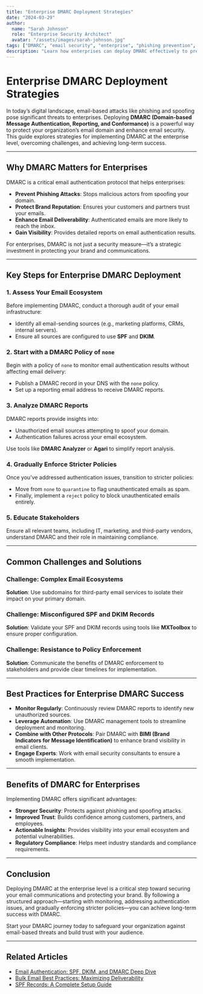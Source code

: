 ```yaml
---
title: "Enterprise DMARC Deployment Strategies"
date: "2024-03-29"
author: 
  name: "Sarah Johnson"
  role: "Enterprise Security Architect"
  avatar: "/assets/images/sarah-johnson.jpg"
tags: ["DMARC", "email security", "enterprise", "phishing prevention", "email authentication"]
description: "Learn how enterprises can deploy DMARC effectively to prevent phishing attacks, protect their brand, and improve email security. Explore strategies, challenges, and best practices for DMARC implementation."
---
```


# Enterprise DMARC Deployment Strategies

In today’s digital landscape, email-based attacks like phishing and spoofing pose significant threats to enterprises. Deploying **DMARC (Domain-based Message Authentication, Reporting, and Conformance)** is a powerful way to protect your organization’s email domain and enhance email security. This guide explores strategies for implementing DMARC at the enterprise level, overcoming challenges, and achieving long-term success.

---

## Why DMARC Matters for Enterprises

DMARC is a critical email authentication protocol that helps enterprises:

- **Prevent Phishing Attacks**: Stops malicious actors from spoofing your domain.
- **Protect Brand Reputation**: Ensures your customers and partners trust your emails.
- **Enhance Email Deliverability**: Authenticated emails are more likely to reach the inbox.
- **Gain Visibility**: Provides detailed reports on email authentication results.

For enterprises, DMARC is not just a security measure—it’s a strategic investment in protecting your brand and communications.

---

## Key Steps for Enterprise DMARC Deployment

### 1. **Assess Your Email Ecosystem**

Before implementing DMARC, conduct a thorough audit of your email infrastructure:

- Identify all email-sending sources (e.g., marketing platforms, CRMs, internal servers).
- Ensure all sources are configured to use **SPF** and **DKIM**.

### 2. **Start with a DMARC Policy of `none`**

Begin with a policy of `none` to monitor email authentication results without affecting email delivery:

- Publish a DMARC record in your DNS with the `none` policy.
- Set up a reporting email address to receive DMARC reports.

### 3. **Analyze DMARC Reports**

DMARC reports provide insights into:

- Unauthorized email sources attempting to spoof your domain.
- Authentication failures across your email ecosystem.

Use tools like **DMARC Analyzer** or **Agari** to simplify report analysis.

### 4. **Gradually Enforce Stricter Policies**

Once you’ve addressed authentication issues, transition to stricter policies:

- Move from `none` to `quarantine` to flag unauthenticated emails as spam.
- Finally, implement a `reject` policy to block unauthenticated emails entirely.

### 5. **Educate Stakeholders**

Ensure all relevant teams, including IT, marketing, and third-party vendors, understand DMARC and their role in maintaining compliance.

---

## Common Challenges and Solutions

### Challenge: Complex Email Ecosystems

**Solution**: Use subdomains for third-party email services to isolate their impact on your primary domain.

### Challenge: Misconfigured SPF and DKIM Records

**Solution**: Validate your SPF and DKIM records using tools like **MXToolbox** to ensure proper configuration.

### Challenge: Resistance to Policy Enforcement

**Solution**: Communicate the benefits of DMARC enforcement to stakeholders and provide clear timelines for implementation.

---

## Best Practices for Enterprise DMARC Success

- **Monitor Regularly**: Continuously review DMARC reports to identify new unauthorized sources.
- **Leverage Automation**: Use DMARC management tools to streamline deployment and monitoring.
- **Combine with Other Protocols**: Pair DMARC with **BIMI (Brand Indicators for Message Identification)** to enhance brand visibility in email clients.
- **Engage Experts**: Work with email security consultants to ensure a smooth implementation.

---

## Benefits of DMARC for Enterprises

Implementing DMARC offers significant advantages:

- **Stronger Security**: Protects against phishing and spoofing attacks.
- **Improved Trust**: Builds confidence among customers, partners, and employees.
- **Actionable Insights**: Provides visibility into your email ecosystem and potential vulnerabilities.
- **Regulatory Compliance**: Helps meet industry standards and compliance requirements.

---

## Conclusion

Deploying DMARC at the enterprise level is a critical step toward securing your email communications and protecting your brand. By following a structured approach—starting with monitoring, addressing authentication issues, and gradually enforcing stricter policies—you can achieve long-term success with DMARC.

Start your DMARC journey today to safeguard your organization against email-based threats and build trust with your audience.

---

## Related Articles

- [Email Authentication: SPF, DKIM, and DMARC Deep Dive](../advanced/email-authentication.md)
- [Bulk Email Best Practices: Maximizing Deliverability](../advanced/bulk-email-best-practices.md)
- [SPF Records: A Complete Setup Guide](../dns-guides/spf-records.md)
